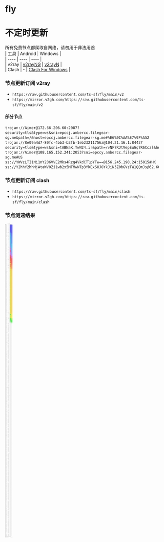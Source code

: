 # fly
# 不定时更新
所有免费节点都爬取自网络，请勿用于非法用途  
|  工具  | Android  | Windows  |  
|  ----  | ----   | ----  |  
| v2ray  | [v2rayNG](https://github.com/2dust/v2rayNG/releases) | [v2rayN](https://github.com/2dust/v2rayN/releases) |  
| Clash  | - | [Clash For Windows](https://github.com/2dust/clashN/releases) | 
  
### 节点更新订阅  v2ray
- `https://raw.githubusercontent.com/ts-sf/fly/main/v2`  
- `https://mirror.v2gh.com/https://raw.githubusercontent.com/ts-sf/fly/main/v2`  

#### 部分节点  
``` 
trojan://Aimer@172.66.206.60:2087?security=tls&type=ws&sni=epccj.ambercc.filegear-sg.me&path=/&host=epccj.ambercc.filegear-sg.me#%E6%9C%AA%E7%9F%A52
trojan://8e09a4d7-80fc-4bb3-b3fb-1eb23211756a@104.21.16.1:8443?security=tls&type=ws&sni=tABNaK.TwN24.ir&path=/vNF7RJtVepEuGq7R6Cczl&host=tabnak.twn24.ir#%E6%9C%AA%E7%9F%A53
trojan://Aimer@108.165.152.241:2053?sni=epccy.ambercc.filegear-sg.me#US
ss://YWVzLTI1Ni1nY206VVE2Mks4Rzg4VkdCTlpYTw==@156.245.190.24:15015#HK
ss://Y2hhY2hhMjAtaWV0Zi1wb2x5MTMwNTp3YkExSHJOYkJiN3Z0bGVzTW1QQmJs@62.60.239.203:1090#%E6%9C%AA%E7%9F%A54
```
### 节点更新订阅  clash
- `https://raw.githubusercontent.com/ts-sf/fly/main/clash`  
- `https://mirror.v2gh.com/https://raw.githubusercontent.com/ts-sf/fly/main/clash`  

### 节点测速结果
![image](traffic.png)
